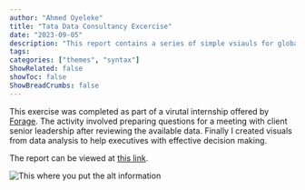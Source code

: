 ```yaml
---
author: "Ahmed Oyeleke"
title: "Tata Data Consultancy Excercise"
date: "2023-09-05"
description: "This report contains a series of simple vsiauls for global sales data for a multinational seller of consumer products"
tags: 
categories: ["themes", "syntax"]
ShowRelated: false
showToc: false
ShowBreadCrumbs: false
---
```


This exercise was completed as part of a virutal internship offered by [Forage](https://www.theforage.com). The activity involved preparing questions for a meeting with client senior leadership after reviewing the available data. Finally I created visuals from data analysis to help executives with effective decision making.

The report can be viewed at [this link](https://app.powerbi.com/view?r=eyJrIjoiMzM5NzUyOTAtMjc4OS00MzI1LTgyYTEtOWVhODk3YTc3NzVhIiwidCI6ImY1MmYyMTgzLTlmNjctNGFkMi1iNjU2LTZmNzU0ZmUxOTZjYiIsImMiOjZ9).



![This where you put the alt information](/uploads/tatashot.png "Screenshot from the dashboard")

